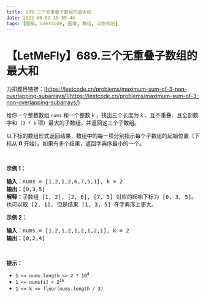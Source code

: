 ```yaml
---
title: 689.三个无重叠子数组的最大和
date: 2022-06-02 19-59-44
tags: [题解, LeetCode, 困难, 数组, 动态规划]
---
```


# 【LetMeFly】689.三个无重叠子数组的最大和

力扣题目链接：[https://leetcode.cn/problems/maximum-sum-of-3-non-overlapping-subarrays/](https://leetcode.cn/problems/maximum-sum-of-3-non-overlapping-subarrays/)

<p>给你一个整数数组 <code>nums</code> 和一个整数 <code>k</code> ，找出三个长度为 <code>k</code> 、互不重叠、且全部数字和（<code>3 * k</code> 项）最大的子数组，并返回这三个子数组。</p>

<p>以下标的数组形式返回结果，数组中的每一项分别指示每个子数组的起始位置（下标从 <strong>0</strong> 开始）。如果有多个结果，返回字典序最小的一个。</p>

<p>&nbsp;</p>

<p><strong>示例 1：</strong></p>

<pre>
<strong>输入：</strong>nums = [1,2,1,2,6,7,5,1], k = 2
<strong>输出：</strong>[0,3,5]
<strong>解释：</strong>子数组 [1, 2], [2, 6], [7, 5] 对应的起始下标为 [0, 3, 5]。
也可以取 [2, 1], 但是结果 [1, 3, 5] 在字典序上更大。
</pre>

<p><strong>示例 2：</strong></p>

<pre>
<strong>输入：</strong>nums = [1,2,1,2,1,2,1,2,1], k = 2
<strong>输出：</strong>[0,2,4]
</pre>

<p>&nbsp;</p>

<p><strong>提示：</strong></p>

<ul>
	<li><code>1 &lt;= nums.length &lt;= 2 * 10<sup>4</sup></code></li>
	<li><code>1 &lt;= nums[i] &lt;&nbsp;2<sup>16</sup></code></li>
	<li><code>1 &lt;= k &lt;= floor(nums.length / 3)</code></li>
</ul>


    